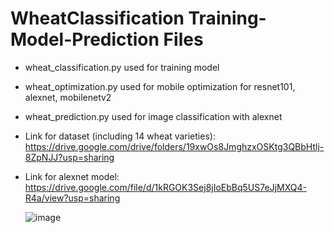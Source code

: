 # WheatClassification Training-Model-Prediction Files
* wheat_classification.py used for training model
* wheat_optimization.py used for mobile optimization for resnet101, alexnet, mobilenetv2
* wheat_prediction.py used for image classification with alexnet
* Link for dataset (including 14 wheat varieties): https://drive.google.com/drive/folders/19xwOs8JmghzxOSKtg3QBbHtlj-8ZpNJJ?usp=sharing
* Link for alexnet model: https://drive.google.com/file/d/1kRGOK3Sej8jIoEbBq5US7eJjMXQ4-R4a/view?usp=sharing

     ![image](https://user-images.githubusercontent.com/55361632/152065872-d9fdf117-40e7-4ae7-b1b5-c28347e1bc11.png)
